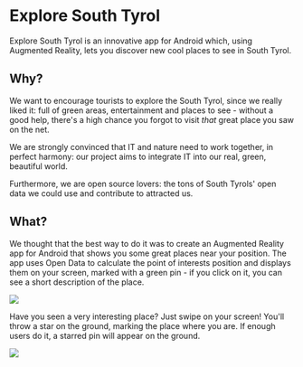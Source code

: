 # Explore South Tyrol
Explore South Tyrol is an innovative app for Android which, using Augmented Reality, lets you discover new cool places to see in South Tyrol. 

## Why? 
We want to encourage tourists to explore the South Tyrol, since we really liked it: full of green areas, entertainment and places to see - without a good help, there's a high chance you forgot to visit *that* great place you saw on the net. 

We are strongly convinced that IT and nature need to work together, in perfect harmony: our project aims to integrate IT into our real, green, beautiful world. 

Furthermore, we are open source lovers: the tons of South Tyrols' open data we could use and contribute to attracted us.  

## What?
We thought that the best way to do it was to create an Augmented Reality app for Android that shows you some great places near your position. The app uses Open Data to calculate the point of interests position and displays them on your screen, marked with a green pin - if you click on it, you can see a short description of the place. 

<img src="https://media.giphy.com/media/idMzoZtTWl7EVpPTHc/200w_d.gif"/>

Have you seen a very interesting place? Just swipe on your screen! You'll throw a star on the ground, marking the place where you are. If enough users do it, a starred pin will appear on the ground. 

<img src="https://media.giphy.com/media/2fVliR2UZk6QzFAAVG/giphy.gif"/>
